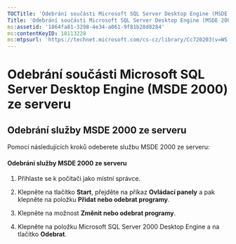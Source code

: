```yaml
---
TOCTitle: 'Odebrání součásti Microsoft SQL Server Desktop Engine (MSDE 2000) ze serveru'
Title: 'Odebrání součásti Microsoft SQL Server Desktop Engine (MSDE 2000) ze serveru'
ms:assetid: '1864fa81-3298-4e34-a061-9f81b28d8284'
ms:contentKeyID: 18113228
ms:mtpsurl: 'https://technet.microsoft.com/cs-cz/library/Cc720203(v=WS.10)'
---
```


Odebrání součásti Microsoft SQL Server Desktop Engine (MSDE 2000) ze serveru
============================================================================

Odebrání služby MSDE 2000 ze serveru
------------------------------------

Pomocí následujících kroků odeberete službu MSDE 2000 ze serveru:

#### Odebrání služby MSDE 2000 ze serveru

1.  Přihlaste se k počítači jako místní správce.

2.  Klepněte na tlačítko **Start**, přejděte na příkaz **Ovládací panely** a pak klepněte na položku **Přidat nebo odebrat programy**.

3.  Klepněte na možnost **Změnit nebo odebrat programy**.

4.  Klepněte na položku Microsoft SQL Server 2000 Desktop Engine a na tlačítko **Odebrat**.
